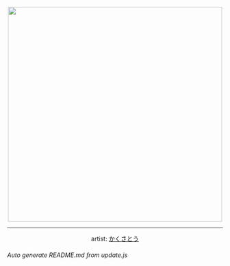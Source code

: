 
<p align="center">
  <img width="500" src="https://nekos.best/api/v2/neko/0222.png">
  <hr/>
  <center>
    artist: <a href="https://www.pixiv.net/en/artworks/78656458">かくさとう</a>
  </center>
</p>


###### Auto generate README.md from update.js

